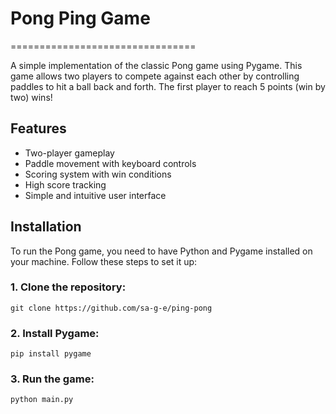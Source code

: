 # Pong Ping Game
================================

A simple implementation of the classic Pong game using Pygame. This game allows two players to compete against each other by controlling paddles to hit a ball back and forth. The first player to reach 5 points (win by two) wins!

## Features

* Two-player gameplay
* Paddle movement with keyboard controls
* Scoring system with win conditions
* High score tracking
* Simple and intuitive user interface

## Installation

To run the Pong game, you need to have Python and Pygame installed on your machine. Follow these steps to set it up:

### 1. Clone the repository:
`git clone https://github.com/sa-g-e/ping-pong`

### 2. Install Pygame:

`pip install pygame`

### 3. Run the game:

`python main.py`
